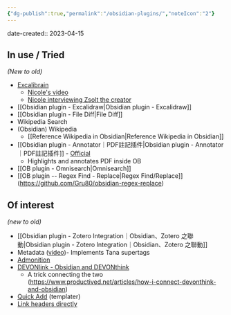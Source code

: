 ```yaml
---
{"dg-publish":true,"permalink":"/obsidian-plugins/","noteIcon":"2"}
---
```


date-created:: 2023-04-15
## In use / Tried
*(New to old)*

- [Excalibrain](https://github.com/zsviczian/excalibrain)
	- [Nicole's video](https://www.youtube.com/watch?v=gqEtn3gCZF0)
	- [Nicole interviewing Zsolt the creator](https://www.youtube.com/watch?v=fXGcOWycgG4&t=3503s)
- [[Obsidian plugin - Excalidraw\|Obsidian plugin - Excalidraw]]
- [[Obsidian plugin - File Diff\|File Diff]]
- Wikipedia Search
- (Obsidian) Wikipedia
	- [[Reference Wikipedia in Obsidian\|Reference Wikipedia in Obsidian]]
- [[Obsidian plugin - Annotator｜PDF註記插件\|Obsidian plugin - Annotator｜PDF註記插件]] - [Official](https://github.com/elias-sundqvist/obsidian-annotator)
	- Highlights and annotates PDF inside OB
- [[OB plugin - Omnisearch\|Omnisearch]]
- [[OB plugin -- Regex Find - Replace\|Regex Find/Replace]] (https://github.com/Gru80/obsidian-regex-replace)

## Of interest
*(new to old)*

- [[Obsidian plugin - Zotero Integration｜Obsidian、Zotero 之聯動\|Obsidian plugin - Zotero Integration｜Obsidian、Zotero 之聯動]]
- Metadata ([video](https://www.youtube.com/watch?v=7o9j7WJfhi0))- Implements Tana supertags
- [Admonition](https://github.com/javalent/admonitions)
- [DEVONlink - Obsidian and DEVONthink](https://github.com/ryanjamurphy/DEVONlink-obsidian)
	- A trick connecting the two (https://www.productived.net/articles/how-i-connect-devonthink-and-obsidian)
- [Quick Add](https://www.youtube.com/watch?v=c-UGeOEStZE) (templater)
- [Link headers directly](https://github.com/Signynt/link-headers-directly)
